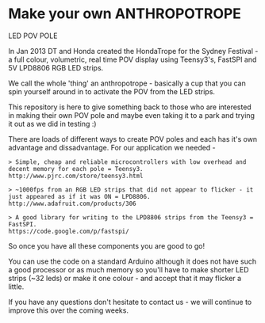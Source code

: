 Make your own ANTHROPOTROPE 
=============
LED POV POLE

In Jan 2013 DT and Honda created the HondaTrope for the Sydney Festival - a full colour, volumetric, real time POV display using Teensy3's, FastSPI and 5V LPD8806 RGB LED strips.

We call the whole 'thing' an anthropotrope - basically a cup that you can spin yourself around in to activate the POV from the LED strips.

This repository is here to give something back to those who are interested in making their own POV pole and maybe even taking it to a park and trying it out as we did in testing :) 

There are loads of different ways to create POV poles and each has it's own advantage and dissadvantage. For our application we needed - 

    > Simple, cheap and reliable microcontrollers with low overhead and decent memory for each pole = Teensy3.
    http://www.pjrc.com/store/teensy3.html
    
    > ~1000fps from an RGB LED strips that did not appear to flicker - it just appeared as if it was ON = LPD8806.
    http://www.adafruit.com/products/306
    
    > A good library for writing to the LPD8806 strips from the Teensy3 = FastSPI.
    https://code.google.com/p/fastspi/
    
So once you have all these components you are good to go!

You can use the code on a standard Arduino although it does not have such a good processor or as much memory so you'll have to make shorter LED strips (~32 leds) or make it one colour - and accept that it may flicker a little.

If you have any questions don't hesitate to contact us - we will continue to improve this over the coming weeks.
